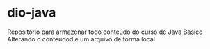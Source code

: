 # dio-java
Repositório para armazenar todo conteúdo do curso de Java Basico
Alterando o conteudod e um arquivo de forma local
